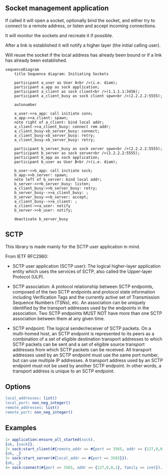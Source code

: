 Socket management application
---

If called it will open a socket, optionally bind the socket, and
either try to connect to a remote address, or listen and accept
incoming connections.

It will monitor the sockets and recreate it if possible.

After a link is established it will notify a higher layer (the initial
calling user).

Will reuse the socket if the local address has already been bound or
if a link has already been established.


```mermaid
sequenceDiagram
    title Sequence diagram: Initiating Sockets

    participant a_user as User A<br />(i.e. diam);
    participant a_app as sock application;
    participant a_client as sock client<br />(1.1.1.1:3456);
    participant a_client_busy as sock client spwn<br />(2.2.2.2:5555);

    autonumber

    a_user->>a_app: call initiate conn;
    a_app->>a_client: spawn;
    note right of a_client: bind local addr;
    a_client->>a_client_busy: connect rem addr;
    a_client_busy-xb_server_busy: connect;
    a_client_busy-xb_server_busy: retry;
    a_client_busy-xb_server_busy: retry;

    participant b_server_busy as sock server spwn<br />(2.2.2.2:5555);
    participant b_server as sock server<br />(2.2.2.2:5555);
    participant b_app as sock application;
    participant b_user as User B<br />(i.e. diam);

    b_user->>b_app: call initiate sock;
    b_app->>b_server: spawn;
    note left of b_server: bind local addr;
    b_server->>+b_server_busy: listen;
    a_client_busy->>b_server_busy: retry;
    b_server_busy-->>a_client_busy: ;
    b_server_busy->>b_server: accept;
    a_client_busy-->>a_client: ;
    a_client->>a_user: notify
    b_server->>b_user: notify;

    deactivate b_server_busy
```


SCTP
---

This library is made mainly for the SCTP user application in mind.

From IETF RFC2960:

* SCTP user application (SCTP user): The logical higher-layer
application entity which uses the services of SCTP, also called
the Upper-layer Protocol (ULP).

* SCTP association: A protocol relationship between SCTP endpoints,
composed of the two SCTP endpoints and protocol state information
including Verification Tags and the currently active set of
Transmission Sequence Numbers (TSNs), etc. An association can be
uniquely identified by the transport addresses used by the
endpoints in the association. Two SCTP endpoints MUST NOT have
more than one SCTP association between them at any given time.

* SCTP endpoint: The logical sender/receiver of SCTP packets. On a
multi-homed host, an SCTP endpoint is represented to its peers as
a combination of a set of eligible destination transport addresses
to which SCTP packets can be sent and a set of eligible source
transport addresses from which SCTP packets can be received. All
transport addresses used by an SCTP endpoint must use the same
port number, but can use multiple IP addresses. A transport
address used by an SCTP endpoint must not be used by another SCTP
endpoint. In other words, a transport address is unique to an
SCTP endpoint.

Options
---

```erlang
local_addresses: list()
local_port: non_neg_integer()
remote_addresses: list()
remote_port: non_neg_integer()
```

Examples
---

```erlang
1> application:ensure_all_started(sock).
{ok, [sock]}.
2> sock:start_client(#{remote_addr => #{port => 3565, addr => {127,0,0,1}, family => inet}}).
{ok, _}
3> sock:start_server(#{local_addr => #{port => 3565}}).
{ok, _}
4> sock:connect(#{port => 3565, addr => {127,0,0,1}, family => inet}).

```
